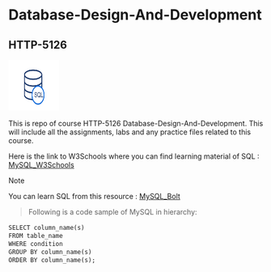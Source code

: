 # Database-Design-And-Development
## HTTP-5126

<img src=./sql.png alt="CSHARP" width="100" height="100">

This is repo of course HTTP-5126 Database-Design-And-Development. 
This will include all the assignments, labs and any practice files related to this course.

Here is the link to W3Schools where you can find learning material of SQL :
[MySQL_W3Schools](https://www.w3schools.com/mysql/mysql_select.asp)

>[!Note]  
You can learn SQL from this resource : [MySQL_Bolt](https://sqlbolt.com/lesson/introduction)


>Following is a code sample of MySQL in hierarchy:
```MySQL
SELECT column_name(s)
FROM table_name
WHERE condition
GROUP BY column_name(s)
ORDER BY column_name(s);
```